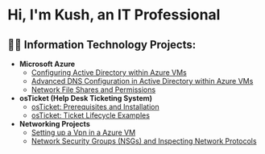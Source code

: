 <h1>Hi, I'm Kush, an IT Professional</a></h1>

<h2>👨‍💻 Information Technology Projects:</h2>

- <b>Microsoft Azure</b>
  - [Configuring Active Directory within Azure VMs](https://github.com/Kush-Ali/configure-ad)
  - [Advanced DNS Configuration in Active Directory within Azure VMs](https://github.com/Kush-Ali/advanced-dns-configuration)
  - [Network File Shares and Permissions](https://github.com/Kush-Ali/network-file-shares-and-permissions) 
- <b>osTicket (Help Desk Ticketing System)</b>
  - [osTicket: Prerequisites and Installation](https://github.com/Kush-Ali/osticket-prereqs)
  - [osTicket: Ticket Lifecycle Examples](https://github.com/Kush-Ali/ticket-lifecycle) 
- <b>Networking Projects</b>  
  - [Setting up a Vpn in a Azure VM](https://github.com/Kush-Ali/vpn-ip-lab)
  - [Network Security Groups (NSGs) and Inspecting Network Protocols](https://github.com/Kush-Ali/azure-network-protocols)
